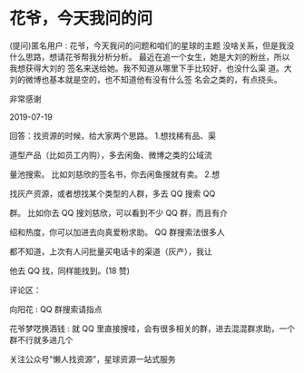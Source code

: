 # 花爷，今天我问的问

(提问)匿名用户 : 花爷，今天我问的问题和咱们的星球的主题 没啥关系，但是我没什么思路，想请花爷帮我分析分析。 最近在追一个女生，她是大刘的粉丝，所以我想获得大刘的 签名来送给她。我不知道从哪里下手比较好，也没什么渠 道。大刘的微博也基本就是空的，也不知道他有没有什么签 名会之类的，有点挠头。

非常感谢

2019-07-19

回答：找资源的时候，给大家两个思路。 1.想找稀有品、渠

道型产品（比如员工内购），多去闲鱼、微博之类的公域流

量池搜索。 比如刘慈欣的签名书，你去闲鱼搜就有卖。 2.想

找灰产资源，或者想找某个类型的人群，多去 QQ 搜索 QQ

群。 比如你去 QQ 搜刘慈欣，可以看到不少 QQ 群，而且有介

绍和热度，你可以加进去向真爱粉求助。 QQ 群搜索法很多人

都不知道，上次有人问批量买电话卡的渠道（灰产），我让

他去 QQ 找，同样能找到。(18 赞)

评论区：

向阳花 : QQ 群搜索请指点

花爷梦呓换酒钱 : 就 QQ 里直接搜哇，会有很多相关的群，进去混混群求助，一个群不行就多进几个

关注公众号"懒人找资源"，星球资源一站式服务